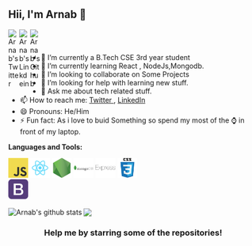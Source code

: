## Hii, I'm Arnab 👋
<div>
<a href="https://twitter.com/arnabsahoo9">
  <img align="left" alt="Arnab's Twitter" width="22px" src="https://cdn.jsdelivr.net/npm/simple-icons@v3/icons/twitter.svg" />
</a>
<a href="https://www.linkedin.com/in/arnab-sahoo-0b3427187">
  <img align="left" alt="Arnab's Linkdein" width="22px" src="https://cdn.jsdelivr.net/npm/simple-icons@v3/icons/linkedin.svg" />
</a>
<a href="https://github.com/arnab15">
  <img align="left" alt="Arnab's Github" width="22px" src="https://cdn.jsdelivr.net/npm/simple-icons@v3/icons/github.svg" />
</a>
</div>

<br/>
<br/>




- 🔭 I’m currently a B.Tech CSE 3rd year student 
- 🌱 I’m currently learning React , NodeJs,Mongodb.
- 👯 I’m looking to collaborate on Some Projects
- 🤔 I’m looking for help with learning new stuff.
- 💬 Ask me about  tech related stuff.
- 📫 How to reach me: [Twitter ](https://twitter.com/arnabsahoo9) , [LinkedIn ](https://www.linkedin.com/in/arnab-sahoo-0b3427187)
- 😄 Pronouns: He/Him
- ⚡ Fun fact: As i love to buid Something so spend my most of the  ⌚ in front of my laptop.


**Languages and Tools:**  



<code><img height="40" src="https://raw.githubusercontent.com/github/explore/80688e429a7d4ef2fca1e82350fe8e3517d3494d/topics/javascript/javascript.png"></code>
<code><img height="40" src="https://raw.githubusercontent.com/github/explore/80688e429a7d4ef2fca1e82350fe8e3517d3494d/topics/react/react.png"></code>
<code><img height="40" src="https://raw.githubusercontent.com/github/explore/80688e429a7d4ef2fca1e82350fe8e3517d3494d/topics/nodejs/nodejs.png"></code>
<code><img height="40" src="https://raw.githubusercontent.com/github/explore/80688e429a7d4ef2fca1e82350fe8e3517d3494d/topics/mongodb/mongodb.png"></code>
<code><img height="40" src="https://raw.githubusercontent.com/github/explore/80688e429a7d4ef2fca1e82350fe8e3517d3494d/topics/express/express.png"></code>
<code><img height="40" src="https://raw.githubusercontent.com/github/explore/80688e429a7d4ef2fca1e82350fe8e3517d3494d/topics/css/css.png"></code>    
<code><img height="40" src="https://raw.githubusercontent.com/github/explore/80688e429a7d4ef2fca1e82350fe8e3517d3494d/topics/bootstrap/bootstrap.png"></code>    



<div align="center>
 <a href="https://github.com/arnab15">
 <img align="center" src="https://github-readme-stats.vercel.app/api?username=arnab15&show_icons=true&theme=dark&line_height=27" alt="Arnab's github stats"/>
</a>
<a href="https://github.com/arnab15">
  <img align="center" src="https://github-readme-stats.vercel.app/api/top-langs/?username=arnab15&theme=dark&hide_langs_below=1" />
</a>
</div>

<div align="center">

### Help me by starring some of the repositories!

</div>
